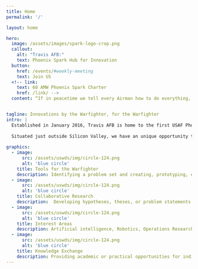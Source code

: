 ```yaml
---
title: Home
permalink: '/'

layout: home

hero:
  image: /assets/images/spark-logo-crop.png
  callout:
    alt: "Travis AFB:"
    text: Phoenix Spark Hub for Innovation
  button:
    href: /events/#weekly-meeting
    text: Join US
  <!-- link:
    text: 60 AMW Phoenix Spark Charter
    href: /link/ -->
  content: “If in peacetime we tell every Airman how to do everything, how can we possibly expect, in wartime, we will suddenly be able to take the initiative and prevail in highly contested combat?” –Secretary Heather Wilson


tagline: Innovations by the Warfighter, for the Warfighter
intro: |
  Established in January 2016, Travis AFB is home to the first USAF Phoenix Spark Innovation Hub. Our role is to empower and encourage Airmen to solve problems at the grassroots level. Through our efforts, we envision an Air Force with innovation ingrained into its culture.   
  
  Situated just outside Silicon Valley, we have an unique opportunity to learn from world-class leaders in technical development and management. As the first hub of its kind, our experiences will serve as a model for future Phoenix Spark Hubs. Join us today!
  
graphics:
  - image:
      src: /assets/uswds/img/circle-124.png
      alt: 'blue circle'
    title: Tools for the Warfighter
    description: Identifying a problem set and creating, prototyping, experimenting, and/or fielding the hardware/software solutions
  - image:
      src: /assets/uswds/img/circle-124.png
      alt: 'blue circle'
    title: Collaborative Research
    description:  Developing hypotheses, theses, or problem statements for analysis by an academic institute or consultant group
  - image:
      src: /assets/uswds/img/circle-124.png
      alt: 'blue circle'
    title: Interest Areas
    description: Artificial intelligence, Robotics, Operations Research, 3D-Printing
  - image:
      src: /assets/uswds/img/circle-124.png
      alt: 'blue circle'
    title: Knowledge Exchange
    description: Providing academic or practical opportunities for individual or organizational learning
---
```

<!-- <h2>Our Role</h2>
<p class="usa-font-lead">
  Phoenix Spark creates unique opportunities for external partners to work directly with military operators on interesting problems and allows for the fielding of solutions that have a direct impact on the Air Force’s mission.  
  It has established its first innovation hub at Travis Air Force Base, CA the largest military installation in Northern California.  This unique location links a diverse military mission with regional expertise.
</p>
<a class="usa-button usa-button-big" href="/events/#weekly-meeting">
  Join Us
</a> -->

<!-- ---
layout: home
permalink: '/'
# permalink: '/index'

tagline: Open Source at DoD

hero:
  image: /assets/images/hero.jpg
  callout:
    alt: "DoD Project Owners:"
    text: Learn more about open source at DoD
  button:
    text: Get Started
    href: /getting-started.html

graphics:
  - image:
      src: /assets/images/arrow-right-white.png
      alt: 'arrow right'
    title: Connect with us.
    description: We believe that software created by the government should be shared with the public, and we want to collaborate with civic-minded peers to make this happen. Reach out to us to start the discussion!<br><a href='mailto:{{site.email}}' class='usa-button usa-button-small'>{{site.email}}</a> <a href='https://github.com/Code-dot-mil/code.mil' class='usa-button usa-button-small'>Check us out on GitHub</a>
  - image:
      src: /assets/images/arrow-right-white.png
      alt: 'arrow right'
    title: Make us better.
    description: We've drafted this documentation in partnership with the open source community. You can help improve our open source strategy by improving these documents! Open an issue or a pull request with your suggestions.


intro: |
  The U.S. Department of Defense (<acronym title='Department of Defense'>DoD</acronym>) faces unique challenges in open sourcing its code. Unlike most software projects, code written by U.S. Federal government employees typically does not have copyright protections under U.S. and some international laws. This can make it difficult to attach an open source license to our code. The [Defense Digital Service](https://dds.mil) (<acronym title='Defense Digital Service'>DDS</acronym>) has been working with DoD and the open source community since early 2017 to develop a guideline for supporting open source software (<acronym title='open source software'>OSS</acronym>) within the Department.

---

## What is Code.mil?

Code.mil is an experiment in open source at the U.S. Department of Defense. The goal is to foster open collaboration with the developer community around the world on DoD open source projects. During the first phase, which launched in early 2017, we wrote a strategy for open sourcing code written by DoD employees, and then we called upon the OSS developer community to help us finalize that plan. You can read the official [press release](https://www.defense.gov/News/News-Releases/News-Release-View/Article/1092364/dod-announces-the-launch-of-codemil-an-experiment-in-open-source/) on the DoD website.

At the moment we're getting our first open source projects published in the open. We are also calling on the entire DoD developer community to reach out to DDS to begin tracking all of the great OSS projects coming out.

In the future we will tackle issues around procuring source code and addressing how this strategy might facilitate technology transfer. The hope is that Code.mil will encourage conversation around these topics and allow anyone around the world to contribute knowledge and code for DoD projects.

This initiative is not intended to set DoD policy, but rather is exploring alternate ways to join the open source and free software communities. You can read more about the [U.S. Federal Source Code Policy](https://code.gov/#/policy-guide/docs/overview/introduction) on the [Code.gov](https://code.gov) web site.

## Press

<ul>
  {% for story in site.data.press %}
  <li>
    <a href="{{ story.press_url }}">
      {{ story.title }} ~{{ story.author }}
    </a>
  </li>
  {% endfor %}
</ul> -->
